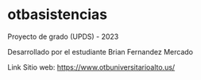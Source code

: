 # otbasistencias
Proyecto de grado (UPDS) - 2023 

Desarrollado por el estudiante Brian Fernandez Mercado

Link Sitio web: https://www.otbuniversitarioalto.us/
